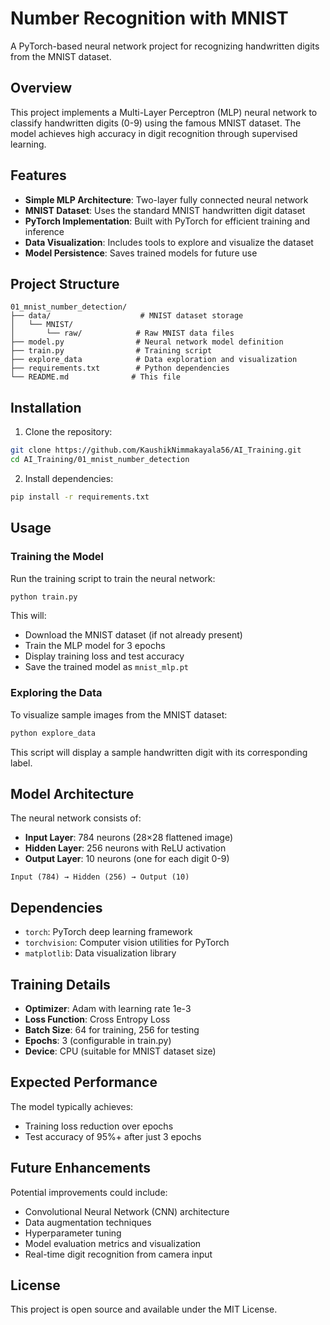 # Number Recognition with MNIST

A PyTorch-based neural network project for recognizing handwritten digits from the MNIST dataset.

## Overview

This project implements a Multi-Layer Perceptron (MLP) neural network to classify handwritten digits (0-9) using the famous MNIST dataset. The model achieves high accuracy in digit recognition through supervised learning.

## Features

- **Simple MLP Architecture**: Two-layer fully connected neural network
- **MNIST Dataset**: Uses the standard MNIST handwritten digit dataset
- **PyTorch Implementation**: Built with PyTorch for efficient training and inference
- **Data Visualization**: Includes tools to explore and visualize the dataset
- **Model Persistence**: Saves trained models for future use

## Project Structure

```
01_mnist_number_detection/
├── data/                    # MNIST dataset storage
│   └── MNIST/
│       └── raw/            # Raw MNIST data files
├── model.py                # Neural network model definition
├── train.py                # Training script
├── explore_data            # Data exploration and visualization
├── requirements.txt        # Python dependencies
└── README.md              # This file
```

## Installation

1. Clone the repository:
```bash
git clone https://github.com/KaushikNimmakayala56/AI_Training.git
cd AI_Training/01_mnist_number_detection
```

2. Install dependencies:
```bash
pip install -r requirements.txt
```

## Usage

### Training the Model

Run the training script to train the neural network:

```bash
python train.py
```

This will:
- Download the MNIST dataset (if not already present)
- Train the MLP model for 3 epochs
- Display training loss and test accuracy
- Save the trained model as `mnist_mlp.pt`

### Exploring the Data

To visualize sample images from the MNIST dataset:

```bash
python explore_data
```

This script will display a sample handwritten digit with its corresponding label.

## Model Architecture

The neural network consists of:

- **Input Layer**: 784 neurons (28×28 flattened image)
- **Hidden Layer**: 256 neurons with ReLU activation
- **Output Layer**: 10 neurons (one for each digit 0-9)

```
Input (784) → Hidden (256) → Output (10)
```

## Dependencies

- `torch`: PyTorch deep learning framework
- `torchvision`: Computer vision utilities for PyTorch
- `matplotlib`: Data visualization library

## Training Details

- **Optimizer**: Adam with learning rate 1e-3
- **Loss Function**: Cross Entropy Loss
- **Batch Size**: 64 for training, 256 for testing
- **Epochs**: 3 (configurable in train.py)
- **Device**: CPU (suitable for MNIST dataset size)

## Expected Performance

The model typically achieves:
- Training loss reduction over epochs
- Test accuracy of 95%+ after just 3 epochs

## Future Enhancements

Potential improvements could include:
- Convolutional Neural Network (CNN) architecture
- Data augmentation techniques
- Hyperparameter tuning
- Model evaluation metrics and visualization
- Real-time digit recognition from camera input

## License

This project is open source and available under the MIT License.
